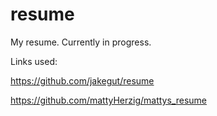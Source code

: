 # resume

My resume. Currently in progress.

Links used:

https://github.com/jakegut/resume

https://github.com/mattyHerzig/mattys_resume

